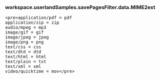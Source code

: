 ### workspace.userlandSamples.savePagesFilter.data.MIME2ext
<pre>
&lt;pre>application/pdf = pdfapplication/zip = zipaudio/mpeg = mp3image/gif = gifimage/jpeg = jpegimage/png = pngtext/css = csstext/dtd = dtdtext/html = htmltext/plain = txttext/xml = xmlvideo/quicktime = mov&lt;/pre>
</pre>
